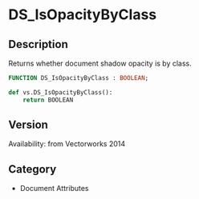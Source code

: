 # DS_IsOpacityByClass

## Description
Returns whether document shadow opacity is by class.

```pascal
FUNCTION DS_IsOpacityByClass : BOOLEAN;
```

```python
def vs.DS_IsOpacityByClass():
    return BOOLEAN
```

## Version
Availability: from Vectorworks 2014

## Category
* Document Attributes

